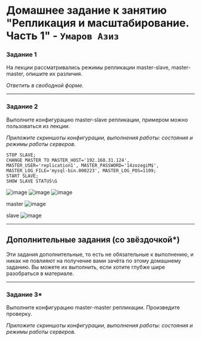 # Домашнее задание к занятию "Репликация и масштабирование. Часть 1" - `Умаров Азиз`



### Задание 1

На лекции рассматривались режимы репликации master-slave, master-master, опишите их различия.

*Ответить в свободной форме.*

---

### Задание 2

Выполните конфигурацию master-slave репликации, примером можно пользоваться из лекции.

*Приложите скриншоты конфигурации, выполнения работы: состояния и режимы работы серверов.*
```mysql
STOP SLAVE;
CHANGE MASTER TO MASTER_HOST='192.168.31.124', MASTER_USER='replication1', MASTER_PASSWORD='14zozegiM$', MASTER_LOG_FILE='mysql-bin.000223', MASTER_LOG_POS=1109;
START SLAVE;
SHOW SLAVE STATUS\G
```
![image](https://github.com/UmarovAM/sys-homework/assets/118117183/f963117a-84ce-4689-a151-97a8b024d3e7)
![image](https://github.com/UmarovAM/sys-homework/assets/118117183/a2088119-22c1-4a37-87ce-7a7c5658657a)
![image](https://github.com/UmarovAM/sys-homework/assets/118117183/cd09b986-f1d8-4c97-99ca-77e000c01e4e)

master
![image](https://github.com/UmarovAM/sys-homework/assets/118117183/962a3d70-bebc-491c-b878-b274f775d0c2)

slave
![image](https://github.com/UmarovAM/sys-homework/assets/118117183/9eab7d36-538c-45b6-b45b-2ead21bbb148)

---

## Дополнительные задания (со звёздочкой*)
Эти задания дополнительные, то есть не обязательные к выполнению, и никак не повлияют на получение вами зачёта по этому домашнему заданию. Вы можете их выполнить, если хотите глубже шире разобраться в материале.

---

### Задание 3* 

Выполните конфигурацию master-master репликации. Произведите проверку.

*Приложите скриншоты конфигурации, выполнения работы: состояния и режимы работы серверов.*

